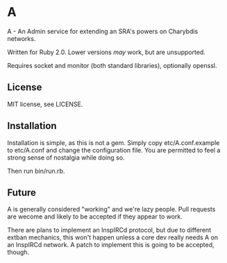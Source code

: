 A
=

A - An Admin service for extending an SRA's powers on Charybdis networks.

Written for Ruby 2.0. Lower versions *may* work, but are unsupported.

Requires socket and monitor (both standard libraries), optionally
openssl.

License
-------

MIT license, see LICENSE.

Installation
------------

Installation is simple, as this is not a gem. Simply copy
etc/A.conf.example to etc/A.conf and change the configuration file. You
are permitted to feel a strong sense of nostalgia while doing so.

Then run bin/run.rb.

Future
------

A is generally considered "working" and we're lazy people. Pull requests
are wecome and likely to be accepted if they appear to work.

There are plans to implement an InspIRCd protocol, but due to different
extban mechanics, this won't happen unless a core dev really needs A on
an InspIRCd network. A patch to implement this is going to be accepted,
though.

